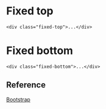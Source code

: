 # Fixed top

```
<div class="fixed-top">...</div>

```

# Fixed bottom

```
<div class="fixed-bottom">...</div>
```

## Reference

[Bootstrap](https://getbootstrap.com/docs/4.2/utilities/position/#fixed-top)
